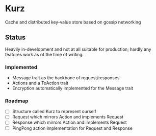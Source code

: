 # Kurz

Cache and distributed key-value store based on gossip networking

## Status

Heavily in-development and not at all suitable for production; hardly any features work as of the time of writing.

### Implemented

- Message trait as the backbone of request/responses
- Actions and a ToAction trait
- Encryption automatically implemented for the Message trait

### Roadmap

- [ ] Structure called Kurz to represent ourself
- [ ] Request which mirrors Action and implements Request
- [ ] Response which mirrors Action and implements Request
- [ ] PingPong action implementation for Request and Response

